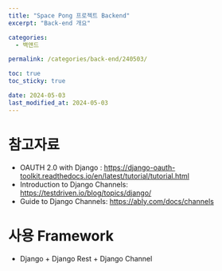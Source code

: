 ```yaml
---
title: "Space Pong 프로젝트 Backend"
excerpt: "Back-end 개요"

categories:
  - 백앤드

permalink: /categories/back-end/240503/

toc: true
toc_sticky: true

date: 2024-05-03
last_modified_at: 2024-05-03
---
```


# 참고자료
- OAUTH 2.0 with Django :  https://django-oauth-toolkit.readthedocs.io/en/latest/tutorial/tutorial.html 
- Introduction to Django Channels: https://testdriven.io/blog/topics/django/
- Guide to Django Channels: https://ably.com/docs/channels


# 사용 Framework
- Django + Django Rest + Django Channel